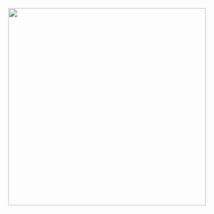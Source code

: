 <div>
 <a href="https://github.com/flavio-junior">
    <img height="400em" src="https://github-readme-stats.vercel.app/api?username=flavio-junior&show_icons=true&theme=black&include_all_commits=true&count_private=true"/>
  </a>
</div>  
